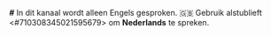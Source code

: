 **#** In dit kanaal wordt alleen Engels gesproken.
🇬🇧 Gebruik alstublieft <#710308345021595679> om **Nederlands** te spreken.